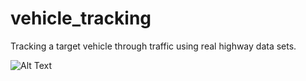 # vehicle_tracking
Tracking a target vehicle through traffic using real highway data sets.

![Alt Text](https://github.com/englucrai/vehicle_tracking/blob/main/transito.gif)
